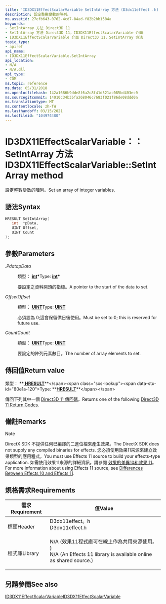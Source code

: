 ```yaml
---
title: 'ID3DX11EffectScalarVariable SetIntArray 方法 (D3dx11effect .h) '
description: 設定整數變數的陣列。
ms.assetid: 27efb643-0762-4cd7-84ad-f82b2bb1584a
keywords:
- SetIntArray 方法 Direct3D 11
- SetIntArray 方法 Direct3D 11，ID3DX11EffectScalarVariable 介面
- ID3DX11EffectScalarVariable 介面 Direct3D 11，SetIntArray 方法
topic_type:
- apiref
api_name:
- ID3DX11EffectScalarVariable.SetIntArray
api_location:
- N/A
- N/A.dll
api_type:
- COM
ms.topic: reference
ms.date: 05/31/2018
ms.openlocfilehash: 142a1686b9dde8f6a2c8f41d521ac085bd403ec0
ms.sourcegitcommit: 14010c34b35fa268046c7683f021f86de08ddd0a
ms.translationtype: MT
ms.contentlocale: zh-TW
ms.lasthandoff: 03/15/2021
ms.locfileid: "104974480"
---
```

# <a name="id3dx11effectscalarvariablesetintarray-method"></a><span data-ttu-id="80e1a-106">ID3DX11EffectScalarVariable：： SetIntArray 方法</span><span class="sxs-lookup"><span data-stu-id="80e1a-106">ID3DX11EffectScalarVariable::SetIntArray method</span></span>

<span data-ttu-id="80e1a-107">設定整數變數的陣列。</span><span class="sxs-lookup"><span data-stu-id="80e1a-107">Set an array of integer variables.</span></span>

## <a name="syntax"></a><span data-ttu-id="80e1a-108">語法</span><span class="sxs-lookup"><span data-stu-id="80e1a-108">Syntax</span></span>


```C++
HRESULT SetIntArray(
   int  *pData,
   UINT Offset,
   UINT Count
);
```



## <a name="parameters"></a><span data-ttu-id="80e1a-109">參數</span><span class="sxs-lookup"><span data-stu-id="80e1a-109">Parameters</span></span>

<dl> <dt>

<span data-ttu-id="80e1a-110">*.Pdata*</span><span class="sxs-lookup"><span data-stu-id="80e1a-110">*pData*</span></span> 
</dt> <dd>

<span data-ttu-id="80e1a-111">類型： **[ **int**](/windows/desktop/WinProg/windows-data-types)\***</span><span class="sxs-lookup"><span data-stu-id="80e1a-111">Type: **[**int**](/windows/desktop/WinProg/windows-data-types)\***</span></span>

<span data-ttu-id="80e1a-112">要設定之資料開頭的指標。</span><span class="sxs-lookup"><span data-stu-id="80e1a-112">A pointer to the start of the data to set.</span></span>

</dd> <dt>

<span data-ttu-id="80e1a-113">*Offset*</span><span class="sxs-lookup"><span data-stu-id="80e1a-113">*Offset*</span></span> 
</dt> <dd>

<span data-ttu-id="80e1a-114">類型： **[ **UINT**](/windows/desktop/WinProg/windows-data-types)**</span><span class="sxs-lookup"><span data-stu-id="80e1a-114">Type: **[**UINT**](/windows/desktop/WinProg/windows-data-types)**</span></span>

<span data-ttu-id="80e1a-115">必須設為 0;這會保留供日後使用。</span><span class="sxs-lookup"><span data-stu-id="80e1a-115">Must be set to 0; this is reserved for future use.</span></span>

</dd> <dt>

<span data-ttu-id="80e1a-116">*Count*</span><span class="sxs-lookup"><span data-stu-id="80e1a-116">*Count*</span></span> 
</dt> <dd>

<span data-ttu-id="80e1a-117">類型： **[ **UINT**](/windows/desktop/WinProg/windows-data-types)**</span><span class="sxs-lookup"><span data-stu-id="80e1a-117">Type: **[**UINT**](/windows/desktop/WinProg/windows-data-types)**</span></span>

<span data-ttu-id="80e1a-118">要設定的陣列元素數目。</span><span class="sxs-lookup"><span data-stu-id="80e1a-118">The number of array elements to set.</span></span>

</dd> </dl>

## <a name="return-value"></a><span data-ttu-id="80e1a-119">傳回值</span><span class="sxs-lookup"><span data-stu-id="80e1a-119">Return value</span></span>

<span data-ttu-id="80e1a-120">類型： **[ **HRESULT**](https://msdn.microsoft.com/library/Bb401631(v=MSDN.10).aspx)**</span><span class="sxs-lookup"><span data-stu-id="80e1a-120">Type: **[**HRESULT**](https://msdn.microsoft.com/library/Bb401631(v=MSDN.10).aspx)**</span></span>

<span data-ttu-id="80e1a-121">傳回下列其中一個 [Direct3D 11 傳回碼](d3d11-graphics-reference-returnvalues.md)。</span><span class="sxs-lookup"><span data-stu-id="80e1a-121">Returns one of the following [Direct3D 11 Return Codes](d3d11-graphics-reference-returnvalues.md).</span></span>

## <a name="remarks"></a><span data-ttu-id="80e1a-122">備註</span><span class="sxs-lookup"><span data-stu-id="80e1a-122">Remarks</span></span>

> [!Note]  
> <span data-ttu-id="80e1a-123">DirectX SDK 不提供任何已編譯的二進位檔來產生效果。</span><span class="sxs-lookup"><span data-stu-id="80e1a-123">The DirectX SDK does not supply any compiled binaries for effects.</span></span> <span data-ttu-id="80e1a-124">您必須使用效果11來源來建立效果類型的應用程式。</span><span class="sxs-lookup"><span data-stu-id="80e1a-124">You must use Effects 11 source to build your effects-type application.</span></span> <span data-ttu-id="80e1a-125">如需使用效果11來源的詳細資訊，請參閱 [效果的差異10和效果 11](d3d11-graphics-programming-guide-effects-differences.md)。</span><span class="sxs-lookup"><span data-stu-id="80e1a-125">For more information about using Effects 11 source, see [Differences Between Effects 10 and Effects 11](d3d11-graphics-programming-guide-effects-differences.md).</span></span>

 

## <a name="requirements"></a><span data-ttu-id="80e1a-126">規格需求</span><span class="sxs-lookup"><span data-stu-id="80e1a-126">Requirements</span></span>



| <span data-ttu-id="80e1a-127">需求</span><span class="sxs-lookup"><span data-stu-id="80e1a-127">Requirement</span></span> | <span data-ttu-id="80e1a-128">值</span><span class="sxs-lookup"><span data-stu-id="80e1a-128">Value</span></span> |
|--------------------|----------------------------------------------------------------------------------------------------------------------------------------------|
| <span data-ttu-id="80e1a-129">標頭</span><span class="sxs-lookup"><span data-stu-id="80e1a-129">Header</span></span><br/>  | <dl> <span data-ttu-id="80e1a-130"><dt>D3dx11effect。h</dt></span><span class="sxs-lookup"><span data-stu-id="80e1a-130"><dt>D3dx11effect.h</dt></span></span> </dl>                                                    |
| <span data-ttu-id="80e1a-131">程式庫</span><span class="sxs-lookup"><span data-stu-id="80e1a-131">Library</span></span><br/> | <dl> <span data-ttu-id="80e1a-132"><dt>N/A (效果11程式庫可在線上作為共用來源使用。 ) </dt></span><span class="sxs-lookup"><span data-stu-id="80e1a-132"><dt>N/A (An Effects 11 library is available online as shared source.)</dt></span></span> </dl> |



## <a name="see-also"></a><span data-ttu-id="80e1a-133">另請參閱</span><span class="sxs-lookup"><span data-stu-id="80e1a-133">See also</span></span>

<dl> <dt>

[<span data-ttu-id="80e1a-134">ID3DX11EffectScalarVariable</span><span class="sxs-lookup"><span data-stu-id="80e1a-134">ID3DX11EffectScalarVariable</span></span>](id3dx11effectscalarvariable.md)
</dt> </dl>

 

